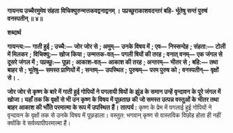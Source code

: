 **गायन्त्य उच्चैरमुमेव संहता** **विचिक्युरुन्मत्तकवद्वनाद्वनम् ।** **पप्रच्छुराकाशवदन्तरं बहि-** **र्भूतेषु सन्तं पुरुषं वनस्पतीन् ॥ ४॥** 

**शब्दार्थ** 

**गायन्त्य:—** **गाती हुई** **; उच्चै:—** **जोर जोर से** **; अमुम्—** **उनके विषय में** **; एव—** **निस्सन्देह** **; संहता:—** **टोली में मिलकर** **;** **विचिक्यु:—** **खोज किया** **; उन्मत्तक-वत्—** **पगली षियों की तरह** **; वनात् वनम्—** **एक जंगल से दूसरे जंगल में** **; पप्रच्छु:—** **पूछा** **;** **आकाश-वत्—** **आकाश की तरह** **; अन्तरम्—** **भीतर से** **; बहि:—** **तथा बाहर से** **; भूतेषु—** **समस्त प्राणियों में** **; सन्तम्—** **उपस्थित** **;** **पुरुषम्—** **परम पुरुष को** **; वनस्पतीन्—** **वृक्षों से।** **.** 

**जोर जोर से कृष्ण के बारे में गाती हुई गोपियों ने पगलायी षियों के झुंड के समान उन्हें** **वृन्दावन के पूरे जंगल में खोजा। यहाँ तक कि वृक्षों से भी उन कृष्ण के विषय में पूछताछ की** **जो समस्त उत्पन्न वस्तुओं के भीतर तथा बाहर आकाश की भाँति परमात्मा के रूप में उपस्थित** **हैं।** **तात्पर्य :** कृष्ण के प्रेम में पगलाई हुई गोपियों ने वृन्दावन के वृक्षों तक से उनके विषय में पूछडाला। वस्तुत: भगवान् कृष्ण से वास्तविक विछोह होता ही नहीं क्योंकि वे सर्वव्यापीपरमात्मा हैं।  
